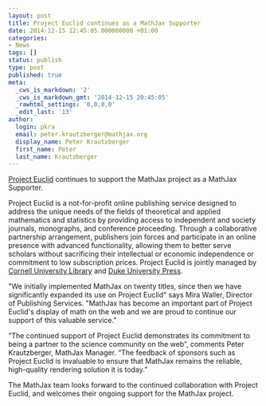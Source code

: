 ```yaml
---
layout: post
title: Project Euclid continues as a MathJax Supporter
date: 2014-12-15 12:45:05.000000000 +01:00
categories:
- News
tags: []
status: publish
type: post
published: true
meta:
  _cws_is_markdown: '2'
  _cws_is_markdown_gmt: '2014-12-15 20:45:05'
  _rawhtml_settings: '0,0,0,0'
  _edit_last: '13'
author:
  login: pkra
  email: peter.krautzberger@mathjax.org
  display_name: Peter Krautzberger
  first_name: Peter
  last_name: Krautzberger
---
```


[Project Euclid](http://projecteuclid.org) continues to support the MathJax project as a MathJax Supporter.

Project Euclid is a not-for-profit online publishing service designed to address the unique needs of the fields of theoretical and applied mathematics and statistics by providing access to independent and society journals, monographs, and conference proceeding. Through a collaborative partnership arrangement, publishers join forces and participate in an online presence with advanced functionality, allowing them to better serve scholars without sacrificing their intellectual or economic independence or commitment to low subscription prices. Project Euclid is jointly managed by [Cornell University Library](https://www.library.cornell.edu/) and [Duke University Press](http://www.dukeupress.edu/).

"We initially implemented MathJax on twenty titles, since then we have significantly expanded its use on Project Euclid" says Mira Waller, Director of Publishing Services. "MathJax has become an important part of Project Euclid's display of math on the web and we are proud to continue our support of this valuable service."

“The continued support of Project Euclid demonstrates its commitment to being a partner to the science community on the web”, comments Peter Krautzberger, MathJax Manager. “The feedback of sponsors such as Project Euclid is invaluable to ensure that MathJax remains the reliable, high-quality rendering solution it is today.”

The MathJax team looks forward to the continued collaboration with Project Euclid, and welcomes their ongoing support for the MathJax project.
